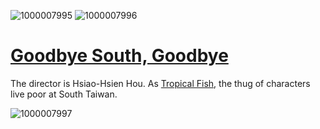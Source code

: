 ![1000007995](https://github.com/user-attachments/assets/f239ef5d-2d23-402b-8958-2567c95db671)
![1000007996](https://github.com/user-attachments/assets/d1660723-e1fb-4619-ab0c-c7d4e12b2e1d)

# [Goodbye South, Goodbye](https://www.imdb.com/title/tt0117151/)

The director is Hsiao-Hsien Hou. As [Tropical Fish](https://www.imdb.com/title/tt0117970/), the thug of characters live poor at South Taiwan.

![1000007997](https://github.com/user-attachments/assets/ebff0a2e-8596-40ee-ba8e-0bc9372d4fd8)

